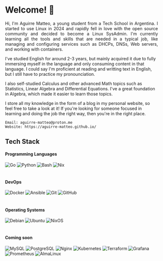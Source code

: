 # Welcome! 👋
<p align="justify">
Hi, I'm Aguirre Matteo, a young student from a Tech School in Argentina.
I started to use Linux in 2024 and rapidly fell in love with the open source
community and decided to become a Linux SysAdmin. I'm currently learning all
the tools and skills that are needed in a typical job, like managing and 
configuring services such as DHCPs, DNSs, Web servers, and working with containers.

I've studied English for around 2-3 years, but mainly acquired it due to fully
immersing myself in the language and only consuming content in that language.
I could say I'm proficient at reading and writting text in English, but I still
have to practice my pronounciation.

I also self-studied Calculus and other advanced Math topics such as Statistics,
Linear Algebra and Differential Equations. I've a great foundation in Algebra,
which made it easier to learn those topics.

I store all my knowledge in the form of a blog in my personal website, so feel free to take a look at it! If you're looking for
someone focused in learning and doing the job the right way, then you're in
the right place.
</p>

```
Email: aguirre-matteo@proton.me
Website: https://aguirre-matteo.github.io/
```

## Tech Stack
#### Programming Languages
![Go](https://img.shields.io/badge/Go-black?style=for-the-badge&logo=go&logoColor=%23ffffff&color=%2300ACD7)
![Python](https://img.shields.io/badge/Python-black?style=for-the-badge&logo=python&logoColor=%23ffffff&color=%23316A98)
![Bash](https://img.shields.io/badge/Bash-black?style=for-the-badge&logo=gnubash&logoColor=%23ffffff&color=%232C3539)
![Nix](https://img.shields.io/badge/Nix-black?style=for-the-badge&logo=nixos&logoColor=%23ffffff&color=%235277C3)

#

#### DevOps
![Docker](https://img.shields.io/badge/Docker-black?style=for-the-badge&logo=docker&logoColor=%23ffffff&color=%230092E6)
![Ansible](https://img.shields.io/badge/Ansible-black?style=for-the-badge&logo=ansible&logoColor=%23ffffff&color=%23CC0000)
![Git](https://img.shields.io/badge/Git-black?style=for-the-badge&logo=git&logoColor=%23ffffff&color=%23F05133)
![GitHub](https://img.shields.io/badge/GitHub-black?style=for-the-badge&logo=github&logoColor=%23ffffff&color=%23000000)

#

#### Operating Systems
![Debian](https://img.shields.io/badge/Debian-black?style=for-the-badge&logo=debian&logoColor=%23ffffff&color=%23D60751)
![Ubuntu](https://img.shields.io/badge/Ubuntu-black?style=for-the-badge&logo=ubuntu&logoColor=%23ffffff&color=%23DE460C)
![NixOS](https://img.shields.io/badge/NixOS-black?style=for-the-badge&logo=nixos&logoColor=%23ffffff&color=%235277C3)

#

#### Coming soon
![MySQL](https://img.shields.io/badge/MySQL-black?style=for-the-badge&logo=mysql&logoColor=%23ffffff&color=%23016089)
![PostgreSQL](https://img.shields.io/badge/PostgreSQL-black?style=for-the-badge&logo=postgresql&logoColor=%23ffffff&color=%232F6091)
![Nginx](https://img.shields.io/badge/Nginx-black?style=for-the-badge&logo=nginx&logoColor=%23ffffff&color=%23009900)
![Kubernetes](https://img.shields.io/badge/Kubernetes-black?style=for-the-badge&logo=kubernetes&logoColor=%23ffffff&color=%23306BE6)
![Terraform](https://img.shields.io/badge/Terraform-black?style=for-the-badge&logo=terraform&logoColor=%23ffffff&color=%235C4EE5)
![Grafana](https://img.shields.io/badge/Grafana-black?style=for-the-badge&logo=grafana&logoColor=%23ffffff&color=%23ED6E2C)
![Prometheus](https://img.shields.io/badge/Prometheus-black?style=for-the-badge&logo=prometheus&logoColor=%23ffffff&color=%23E75128)
![AlmaLinux](https://img.shields.io/badge/AlmaLinux-black?style=for-the-badge&logo=almalinux&logoColor=%23ffffff&color=%2300245E)

#
